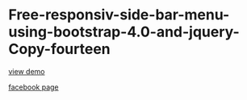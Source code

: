 # Free-responsiv-side-bar-menu-using-bootstrap-4.0-and-jquery-Copy-fourteen
<a href="http://webi4u.com/web/article/Free-responsiv-side-bar-menu-using-bootstrap-4.0-and-jquery-Copy-fourteen/page/0">view demo</a></br>

<a href="https://www.facebook.com/Webi4u-670245179977567">facebook page</a>
